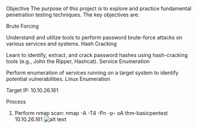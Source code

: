 Objective
The purpose of this project is to explore and practice fundamental penetration testing techniques. The key objectives are:

Brute Forcing

Understand and utilize tools to perform password brute-force attacks on various services and systems.
Hash Cracking

Learn to identify, extract, and crack password hashes using hash-cracking tools (e.g., John the Ripper, Hashcat).
Service Enumeration

Perform enumeration of services running on a target system to identify potential vulnerabilities.
Linux Enumeration


Target IP: 10.10.26.161

Process
1. Perform nmap scan: nmap -A -T4 -Pn -p- oA thm-basicpentest 10.10.26.161
![alt text](image.png)